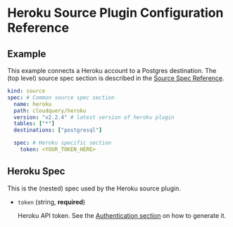 # Heroku Source Plugin Configuration Reference

## Example

This example connects a Heroku account to a Postgres destination. The (top level) source spec section is described in the [Source Spec Reference](https://www.cloudquery.io/docs/reference/source-spec).

```yml
kind: source
spec: # Common source spec section
  name: heroku
  path: cloudquery/heroku
  version: "v2.2.4" # latest version of heroku plugin
  tables: ["*"]
  destinations: ["postgresql"]

  spec: # Heroku specific section
    token: <YOUR_TOKEN_HERE>
```

## Heroku Spec

This is the (nested) spec used by the Heroku source plugin.

- `token` (string, **required**)

  Heroku API token. See the [Authentication section](../README.md#Authentication) on how to generate it.
